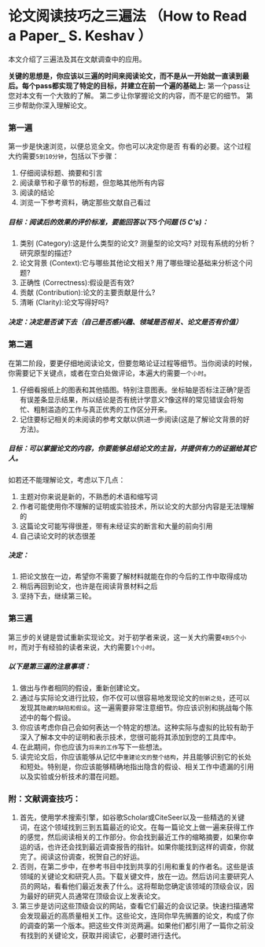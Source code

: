 # 论文阅读技巧之三遍法 （How to Read a Paper_ S. Keshav ）

本文介绍了三遍法及其在文献调查中的应用。

**关键的思想是，你应该以三遍的时间来阅读论文，而不是从一开始就一直读到最后。每个pass都实现了特定的目标，并建立在前一个遍的基础上:**
第一个pass让您对本文有一个大致的了解。
第二步让你掌握论文的内容，而不是它的细节。
第三步帮助你深入理解论文。

### 第一遍

第一步是快速浏览，以便总览全文。你也可以决定你是否 有看的必要。这个过程大约需要`5到10分钟`，包括以下步骤：

1. 仔细阅读标题、摘要和引言
2. 阅读章节和子章节的标题，但忽略其他所有内容
3. 阅读的结论
4. 浏览一下参考资料，确定那些文献自己看过

##### 目标：阅读后的效果的评价标准，要能回答以下5个问题 (5 C's)：

1. 类别 (Category):这是什么类型的论文?
   测量型的论文吗?
   对现有系统的分析？
   研究原型的描述?
2. 论文背景 (Context):它与哪些其他论文相关?
   用了哪些理论基础来分析这个问题?
3. 正确性 (Correctness):假设是否有效?
4. 贡献 (Contribution):论文的主要贡献是什么?
5. 清晰 (Clarity):论文写得好吗?

##### 决定：决定是否读下去（自己是否感兴趣、领域是否相关、论文是否有价值）

### 第二遍

在第二阶段，要更仔细地阅读论文，但要忽略论证过程等细节。当你阅读的时候，你需要记下关键点，或者在空白处做评论，本遍大约需要`一个小时`。

1. 仔细看报纸上的图表和其他插图。特别注意图表。坐标轴是否标注正确?是否有误差条显示结果，所以结论是否有统计学意义?像这样的常见错误会将匆忙、粗制滥造的工作与真正优秀的工作区分开来。
2. 记住要标记相关的未阅读的参考文献以供进一步阅读(这是了解论文背景的好方法)。

##### 目标：可以掌握论文的内容，你要能够总结论文的主旨，并提供有力的证据给其它人。

如若还不能理解论文，考虑以下几点：

1. 主题对你来说是新的，不熟悉的术语和缩写词
2. 作者可能使用你不理解的证明或实验技术，所以论文的大部分内容是无法理解的
3. 这篇论文可能写得很差，带有未经证实的断言和大量的前向引用
4. 自己读论文时的状态很差

##### 决定：

1. 把论文放在一边，希望你不需要了解材料就能在你的今后的工作中取得成功
2. 稍后再回到论文，也许是在阅读背景材料之后
3. 坚持下去，继续第三轮。

### 第三遍

第三步的关键是尝试重新实现论文。对于初学者来说，这一关大约需要`4到5个小时`，而对于有经验的读者来说，大约需要`1个小时`。

##### 以下是第三遍的注意事项：

1. 做出与作者相同的假设，重新创建论文。
2. 通过与实际论文进行比较，你不仅可以很容易地发现论文的`创新之处`，还可以发现其`隐藏的缺陷和假设`。这一遍需要非常注意细节。你应该识别和挑战每个陈述中的每个假设。
3. 你应该考虑你自己会如何表达一个特定的想法。这种实际与虚拟的比较有助于深入了解本文中的证明和表示技术，您很可能将其添加到您的工具库中。
4. 在此期间，你也应该为`将来的工作`写下一些想法。
5. 读完论文后，你应该能够从记忆中`重建论文的整个结构`，并且能够识别它的长处和短处。特别是，你应该能够精确地指出隐含的假设、相关工作中遗漏的引用以及实验或分析技术的潜在问题。

### 附：文献调查技巧：

1. 首先，使用学术搜索引擎，如谷歌Scholar或CiteSeer以及一些精选的关键词，在这个领域找到三到五篇最近的论文。在每一篇论文上做一遍来获得工作的感觉，然后阅读相关的工作部分。你会找到最近工作的缩略摘要，如果你幸运的话，也许还会找到最近调查报告的指针。如果你能找到这样的调查，你就完了。阅读这份调查，祝贺自己的好运。
2. 否则，在第二步中，在参考书目中找到共享的引用和重复的作者名。这些是该领域的关键论文和研究人员。下载关键文件，放在一边。然后访问主要研究人员的网站，看看他们最近发表了什么。这将帮助您确定该领域的顶级会议，因为最好的研究人员通常在顶级会议上发表论文。
3. 第三步是访问这些顶级会议的网站，查看它们最近的会议记录。快速扫描通常会发现最近的高质量相关工作。这些论文，连同你早先搁置的论文，构成了你的调查的第一个版本。把这些文件浏览两遍。如果他们都引用了一篇你之前没有找到的关键论文，获取并阅读它，必要时进行迭代。
   